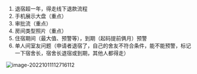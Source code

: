 1. 退宿超一年，得走线下退款流程
2. 手机展示大盘（重点）
3. 审批流（重点）
4. 房间类型照片（重点）
5. 住宿期间（最大值、预警等），到期（起码提前俩月）预警
6. 单人间室友问题（申请者退宿了，自己的舍友不符合条件，能不能预警，标记一下宿舍长，宿舍长退宿或到期，其他人都得走）

![image-20221011112716112](https://holon-image.oss-cn-beijing.aliyuncs.com/20221011112716NLBHDt.png)